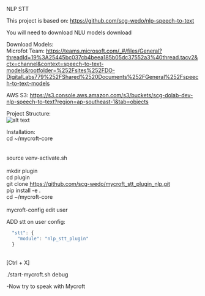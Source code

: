NLP STT

This project is based on:
https://github.com/scg-wedo/nlp-speech-to-text

You will need to download NLU models download

Download Models:
<br />
Microfot Team:
https://teams.microsoft.com/_#/files/General?threadId=19%3A25445bc037cb4beea185b05dc37552a3%40thread.tacv2&ctx=channel&context=speech-to-text-models&rootfolder=%252Fsites%252FDO-DigitalLabs779%252FShared%2520Documents%252FGeneral%252Fspeech-to-text-models

AWS S3:
https://s3.console.aws.amazon.com/s3/buckets/scg-dolab-dev-nlp-speech-to-text?region=ap-southeast-1&tab=objects


Project Structure:
<br />
![alt text](https://github.com/scg-wedo/mycroft_stt_plugin_nlp/blob/master/projectStructure.png?raw=true)

Installation:
<br />
cd ~/mycroft-core     
<br />  
source venv-activate.sh  
<br />
mkdir plugin
<br />
cd plugin
<br />
git clone https://github.com/scg-wedo/mycroft_stt_plugin_nlp.git
<br />
pip install -e .
<br />
cd ~/mycroft-core  
<br />
mycroft-config edit user

ADD stt on user config:
<br />
```javascript
  "stt": {
    "module": "nlp_stt_plugin"
  }
```
<br />
[Ctrl + X]

./start-mycroft.sh debug


-Now try to speak with Mycroft